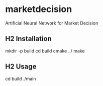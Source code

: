 # marketdecision
Artificial Neural Network for Market Decision

## H2 Installation
mkdir -p build
cd build
cmake ../
make

## H2 Usage
cd build
./main
